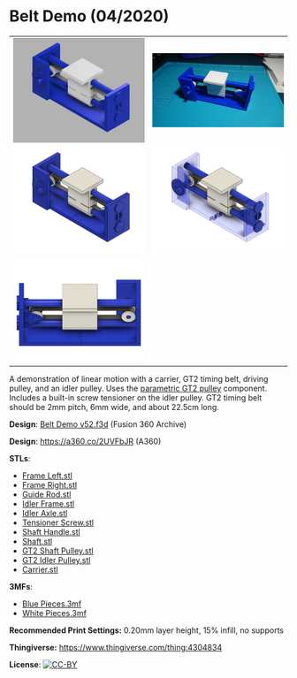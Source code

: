 # Belt Demo (04/2020)

<table>
<tr>
<td><a href="images/rendering1.png"><img src="images/rendering1.thumb.png" alt="Rendering 1"/></a></td>
<td><a href="images/photo.jpg"><img src="images/photo.thumb.jpg" alt="Photo"/></a></td>
</tr>
<tr>
<td><a href="images/rendering2.png"><img src="images/rendering2.thumb.png" alt="Rendering 2"/></a></td>
<td><a href="images/internals.png"><img src="images/internals.thumb.png" alt="Internals"/></a></td>
</tr>
<tr>
<td><a href="images/rendering3.png"><img src="images/rendering3.thumb.png" alt="Rendering 3"/></a></td>
</tr>
</table>

A demonstration of linear motion with a carrier, GT2 timing belt, driving pulley, and an idler pulley. Uses the [parametric GT2 pulley](https://github.com/vsergeev/3d-gears/tree/master/parametric-gt2-pulley) component. Includes a built-in screw tensioner on the idler pulley. GT2 timing belt should be 2mm pitch, 6mm wide, and about 22.5cm long.

**Design**: [Belt Demo v52.f3d](Belt%20Demo%20v52.f3d) (Fusion 360 Archive)

**Design**: https://a360.co/2UVFbJR (A360)

**STLs**:

  * [Frame Left.stl](stl/Frame%20Left.stl)
  * [Frame Right.stl](stl/Frame%20Right.stl)
  * [Guide Rod.stl](stl/Guide%20Rod.stl)
  * [Idler Frame.stl](stl/Idler%20Frame.stl)
  * [Idler Axle.stl](stl/Idler%20Axle.stl)
  * [Tensioner Screw.stl](stl/Tensioner%20Screw.stl)
  * [Shaft Handle.stl](stl/Shaft%20Handle.stl)
  * [Shaft.stl](stl/Shaft.stl)
  * [GT2 Shaft Pulley.stl](stl/GT2%20Shaft%20Pulley.stl)
  * [GT2 Idler Pulley.stl](stl/GT2%20Idler%20Pulley.stl)
  * [Carrier.stl](stl/Carrier.stl)

**3MFs**:

  * [Blue Pieces.3mf](3mf/Blue%20Pieces.3mf)
  * [White Pieces.3mf](3mf/White%20Pieces.3mf)

**Recommended Print Settings:** 0.20mm layer height, 15% infill, no supports

**Thingiverse:** https://www.thingiverse.com/thing:4304834

**License**: [![CC-BY](https://i.creativecommons.org/l/by/4.0/80x15.png)](http://creativecommons.org/licenses/by/4.0/)

